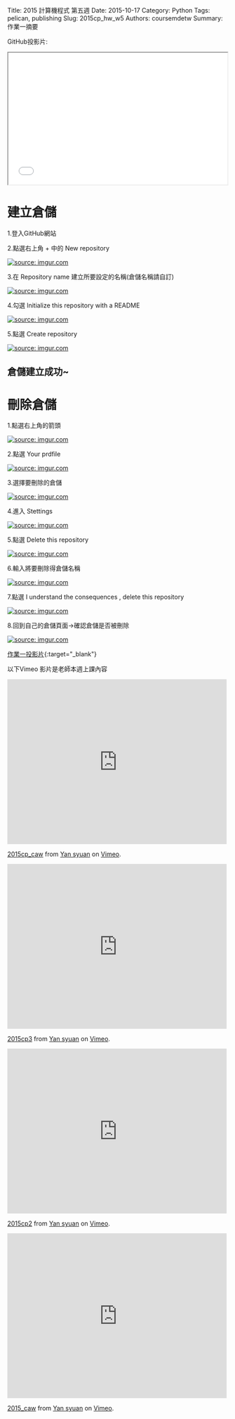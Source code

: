 Title: 2015 計算機程式 第五週
Date: 2015-10-17
Category: Python
Tags: pelican, publishing
Slug: 2015cp_hw_w5
Authors: coursemdetw
Summary: 作業一摘要


GitHub投影片:

<iframe src="W5.html" width="500" height="300"></iframe>

            
建立倉儲
=========
                          
1.登入GitHub網站
                          
2.點選右上角 + 中的 New repository
                        
 <a href="http://imgur.com/TYNTGY3"><img src="http://i.imgur.com/TYNTGY3.jpg" title="source: imgur.com" /></a>
     
      
3.在 Repository name 建立所要設定的名稱(倉儲名稱請自訂)
    
<a href="http://imgur.com/R27PYkf"><img src="http://i.imgur.com/R27PYkf.jpg" title="source: imgur.com" /></a>
     
4.勾選 lnitialize this repository with a README
    
<a href="http://imgur.com/GxIV4Dm"><img src="http://i.imgur.com/GxIV4Dm.jpg" title="source: imgur.com" /></a>
    
5.點選 Create repository
         
<a href="http://imgur.com/U69ApLr"><img src="http://i.imgur.com/U69ApLr.jpg" title="source: imgur.com" /></a>
     
倉儲建立成功~
------------------------
    
                    
刪除倉儲
=================
                    
1.點選右上角的箭頭
   
   <a href="http://imgur.com/2cxrfH7"><img src="http://i.imgur.com/2cxrfH7.jpg" title="source: imgur.com" /></a>         
                
2.點選 Your prdfile
                
<a href="http://imgur.com/vSS4Zoq"><img src="http://i.imgur.com/vSS4Zoq.jpg" title="source: imgur.com" /></a>
                          
3.選擇要刪除的倉儲
                              
<a href="http://imgur.com/URinJAh"><img src="http://i.imgur.com/URinJAh.jpg" title="source: imgur.com" /></a>
                                  
4.進入 Stettings
   
<a href="http://imgur.com/qTnknol"><img src="http://i.imgur.com/qTnknol.jpg" title="source: imgur.com" /></a>  
             
5.點選 Delete this repository
                            
<a href="http://imgur.com/JRLtEsi"><img src="http://i.imgur.com/JRLtEsi.jpg" title="source: imgur.com" /></a>     

6.輸入將要刪除得倉儲名稱
                
<a href="http://imgur.com/x4R6QJk"><img src="http://i.imgur.com/x4R6QJk.jpg" title="source: imgur.com" /></a>
                
7.點選 I understand the consequences , delete this repository
                
<a href="http://imgur.com/Oi9289L"><img src="http://i.imgur.com/Oi9289L.jpg" title="source: imgur.com" /></a>
    
8.回到自己的倉儲頁面→確認倉儲是否被刪除
                
<a href="http://imgur.com/xnLP8CL"><img src="http://i.imgur.com/xnLP8CL.jpg" title="source: imgur.com" /></a>

   
[作業一投影片](W4.html){:target="_blank"}
   
以下Vimeo 影片是老師本週上課內容
  
<iframe src="https://player.vimeo.com/video/142585516" width="500" height="375" frameborder="0" webkitallowfullscreen mozallowfullscreen allowfullscreen></iframe> <p><a href="https://vimeo.com/142585516">2015cp_caw</a> from <a href="https://vimeo.com/user44900188">Yan syuan</a> on <a href="https://vimeo.com">Vimeo</a>.</p>
                
<iframe src="https://player.vimeo.com/video/142589394" width="500" height="375" frameborder="0" webkitallowfullscreen mozallowfullscreen allowfullscreen></iframe> <p><a href="https://vimeo.com/142589394">2015cp3</a> from <a href="https://vimeo.com/user44900188">Yan syuan</a> on <a href="https://vimeo.com">Vimeo</a>.</p>
            
<iframe src="https://player.vimeo.com/video/142589103" width="500" height="375" frameborder="0" webkitallowfullscreen mozallowfullscreen allowfullscreen></iframe> <p><a href="https://vimeo.com/142589103">2015cp2</a> from <a href="https://vimeo.com/user44900188">Yan syuan</a> on <a href="https://vimeo.com">Vimeo</a>.</p>
            
<iframe src="https://player.vimeo.com/video/142585517" width="500" height="375" frameborder="0" webkitallowfullscreen mozallowfullscreen allowfullscreen></iframe> <p><a href="https://vimeo.com/142585517">2015_caw</a> from <a href="https://vimeo.com/user44900188">Yan syuan</a> on <a href="https://vimeo.com">Vimeo</a>.</p>
        